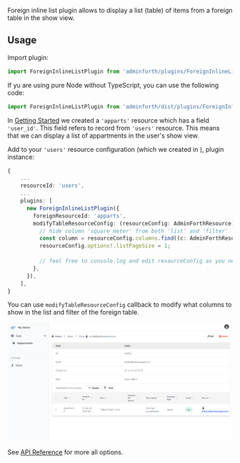 
Foreign inline list plugin allows to display a list (table) of items from a foreign table in the show view.

## Usage


Import plugin:

```ts
import ForeignInlineListPlugin from 'adminforth/plugins/ForeignInlineListPlugin';
```
If yu are using pure Node without TypeScript, you can use the following code:

```js
import ForeignInlineListPlugin from 'adminforth/dist/plugins/ForeignInlineListPlugin/index.js';
```

In [Getting Started](<../01-gettingStarted.md>) we created a `'apparts'` resource which has a field `'user_id'`.
This field refers to record from `'users'` resource. This means that we can display a list of appartments in the user's show view.

Add to your `'users'` resource configuration (which we created in ), plugin instance:


```ts
{ 
    ...
    resourceId: 'users',
    ...
    plugins: [
      new ForeignInlineListPlugin({
        foreignResourceId: 'apparts',
        modifyTableResourceConfig: (resourceConfig: AdminForthResource) => {
          // hide column 'square_meter' from both 'list' and 'filter'
          const column = resourceConfig.columns.find((c: AdminForthResourceColumn) => c.name === 'square_meter')!.showIn = [];
          resourceConfig.options!.listPageSize = 1;

          // feel free to console.log and edit resourceConfig as you need
        },
      }),
    ],
}
```

You can use `modifyTableResourceConfig` callback to modify what columns to show in the list and filter of the foreign table.

![alt text](localhost_3500_resource_users_show_maf3gn.png)

See [API Reference](/docs/api/plugins/ForeignInlineListPlugin/types/type-aliases/PluginOptions) for more all options.